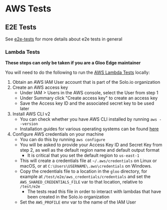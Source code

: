 # AWS Tests

## E2E Tests
See [e2e-tests](./e2e-tests.md) for more details about e2e tests in general

### Lambda Tests
**These steps can only be taken if you are a Gloo Edge maintainer**

You will need to do the following to run the [AWS Lambda Tests](/test/e2e/aws_test.go) locally:
1. Obtain an AWS IAM User account that is part of the Solo.io organization
2. Create an AWS access key
    - Under IAM > Users in the AWS console, select the User from step 1
    - Under Summary click "Create access key" to create an access key
    - Save the Access key ID and the associated secret key to be used later
3. Install AWS CLI v2
    - You can check whether you have AWS CLI installed by running `aws --version`
    - Installation guides for various operating systems can be found [here](https://docs.aws.amazon.com/cli/latest/userguide/install-cliv2.html)
4. Configure AWS credentials on your machine
    - You can do this by running `aws configure`
    - You will be asked to provide your Access Key ID and Secret Key from step 2, as well as the default region name and default output format
        - It is critical that you set the default region to `us-east-1`
    - This will create a credentials file at `~/.aws/credentials` on Linux or macOS, or at `C:\Users\USERNAME\.aws\credentials` on Windows. 
    - Copy the credentials file to a location in the `gloo` directory, for example at `/test/e2e/aws_credentials/credentials` and set the `AWS_SHARED_CREDENTIALS_FILE` var to that location, relative to `/test/e2e`
      - The tests read this file in order to interact with lambdas that have been created in the Solo.io organization
    - Set the `AWS_PROFILE` env var to the name of the IAM User 
